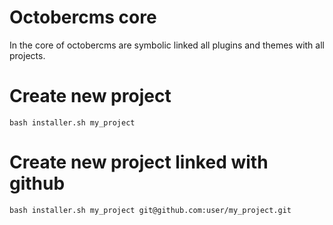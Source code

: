 # Octobercms core
In the core of octobercms are symbolic linked all plugins and themes with all projects.

# Create new project

```bash installer.sh my_project```

# Create new project linked with github

```bash installer.sh my_project git@github.com:user/my_project.git```

